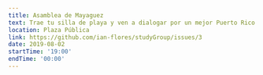 ```yaml
---
title: Asamblea de Mayaguez
text: Trae tu silla de playa y ven a dialogar por un mejor Puerto Rico.
location: Plaza Pública
link: https://github.com/ian-flores/studyGroup/issues/3
date: 2019-08-02
startTime: '19:00'
endTime: '00:00'
---
```

